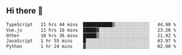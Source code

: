 ## Hi there 👋

<!--START_SECTION:waka-->

```txt
TypeScript   21 hrs 44 mins  ███████████▒░░░░░░░░░░░░░   44.90 %
Vue.js       11 hrs 16 mins  █████▓░░░░░░░░░░░░░░░░░░░   23.28 %
Other        10 hrs 36 mins  █████▒░░░░░░░░░░░░░░░░░░░   21.92 %
JavaScript   1 hr 55 mins    █░░░░░░░░░░░░░░░░░░░░░░░░   03.97 %
Python       1 hr 24 mins    ▓░░░░░░░░░░░░░░░░░░░░░░░░   02.90 %
```

<!--END_SECTION:waka-->
